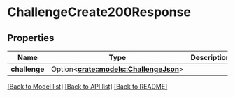 # ChallengeCreate200Response

## Properties

Name | Type | Description | Notes
------------ | ------------- | ------------- | -------------
**challenge** | Option<[**crate::models::ChallengeJson**](ChallengeJson.md)> |  | [optional]

[[Back to Model list]](../README.md#documentation-for-models) [[Back to API list]](../README.md#documentation-for-api-endpoints) [[Back to README]](../README.md)


